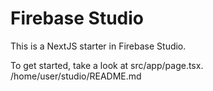# Firebase Studio

This is a NextJS starter in Firebase Studio.

To get started, take a look at src/app/page.tsx.
/home/user/studio/README.md